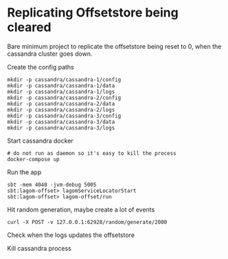 # Replicating Offsetstore being cleared

Bare minimum project to replicate the offsetstore being reset to 0, when the cassandra cluster goes down.

Create the config paths
```
mkdir -p cassandra/cassandra-1/config
mkdir -p cassandra/cassandra-1/data
mkdir -p cassandra/cassandra-1/logs
mkdir -p cassandra/cassandra-2/config
mkdir -p cassandra/cassandra-2/data
mkdir -p cassandra/cassandra-2/logs
mkdir -p cassandra/cassandra-3/config
mkdir -p cassandra/cassandra-3/data
mkdir -p cassandra/cassandra-3/logs
```

Start cassandra docker
```
# do not run as daemon so it's easy to kill the process
docker-compose up
```


Run the app
```
sbt -mem 4048 -jvm-debug 5005
sbt:lagom-offset> lagomServiceLocatorStart
sbt:lagom-offset> lagom-offset/run 
```

Hit random generation, maybe create a lot of events
```
curl -X POST -v 127.0.0.1:62928/random/generate/2000
```

Check when the logs updates the offsetstore

Kill cassandra process